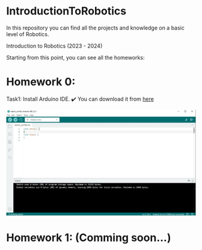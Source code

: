 # IntroductionToRobotics
In this repository you can find all the projects and knowledge on a basic level of Robotics.

Introduction to Robotics (2023 - 2024)

Starting from this point, you can see all the homeworks:

# Homework 0:

Task1: Install Arduino IDE. :heavy_check_mark: You can download it from [here](https://www.arduino.cc/en/software) 

![This is the latest version of Arduino IDE](https://github.com/BetJohn/IntroductionToRobotics/blob/main/Arduino%20IDE%20-%20Photo.jpg)


# Homework 1: (Comming soon...)
